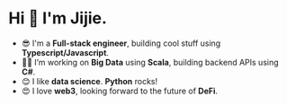 # Hi 👋 I'm Jijie.

- 😎 I'm a **Full-stack engineer**, building cool stuff using **Typescript/Javascript**.
- 👨‍💻 I’m working on **Big Data** using **Scala**, building backend APIs using **C#**.
- 😊 I like **data science**. **Python** rocks!
- 😍 I love **web3**, looking forward to the future of **DeFi**.
